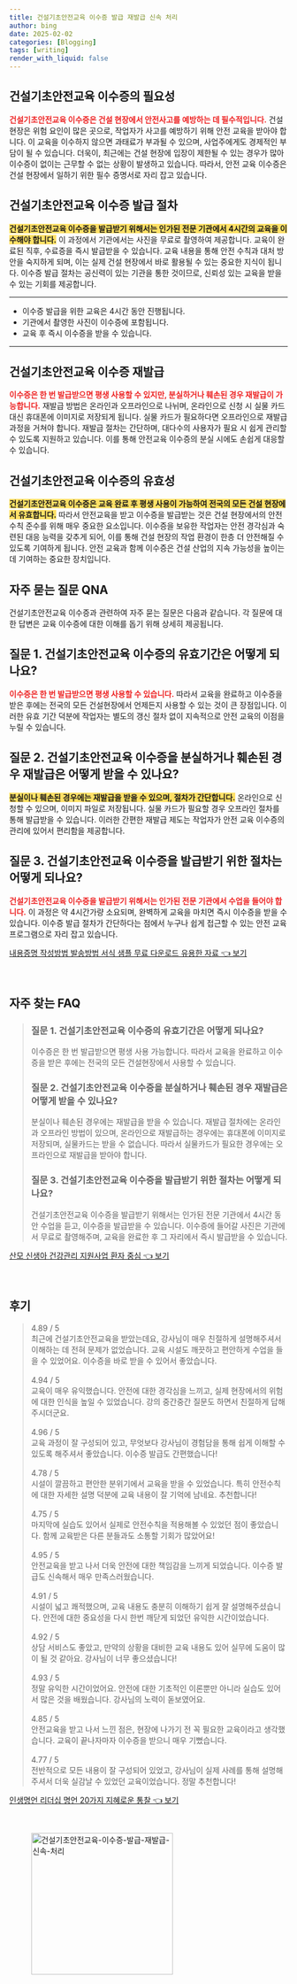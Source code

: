 ```yaml
---
title: 건설기초안전교육 이수증 발급 재발급 신속 처리
author: bing
date: 2025-02-02
categories: [Blogging]
tags: [writing]
render_with_liquid: false
---
```



<h2 id='건설기초안전교육_이수증의_필요성'>건설기초안전교육 이수증의 필요성</h2>

<p><b><span style="color: #ee2323;">건설기초안전교육 이수증은 건설 현장에서 안전사고를 예방하는 데 필수적입니다.</span></b> 건설 현장은 위험 요인이 많은 곳으로, 작업자가 사고를 예방하기 위해 안전 교육을 받아야 합니다. 이 교육을 이수하지 않으면 과태료가 부과될 수 있으며, 사업주에게도 경제적인 부담이 될 수 있습니다. 더욱이, 최근에는 건설 현장에 입장이 제한될 수 있는 경우가 많아 이수증이 없이는 근무할 수 없는 상황이 발생하고 있습니다. 따라서, 안전 교육 이수증은 건설 현장에서 일하기 위한 필수 증명서로 자리 잡고 있습니다.</p>

<h2 id='건설기초안전교육_이수증_발급_절차'>건설기초안전교육 이수증 발급 절차</h2>

<p><b><span style="background-color: #ffe066;">건설기초안전교육 이수증을 발급받기 위해서는 인가된 전문 기관에서 4시간의 교육을 이수해야 합니다.</span></b> 이 과정에서 기관에서는 사진을 무료로 촬영하여 제공합니다. 교육이 완료된 직후, 수료증을 즉시 발급받을 수 있습니다. 교육 내용을 통해 안전 수칙과 대처 방안을 숙지하게 되며, 이는 실제 건설 현장에서 바로 활용될 수 있는 중요한 지식이 됩니다. 이수증 발급 절차는 공신력이 있는 기관을 통한 것이므로, 신뢰성 있는 교육을 받을 수 있는 기회를 제공합니다.</p>

<hr />

<ul>
    <li>이수증 발급을 위한 교육은 4시간 동안 진행됩니다.</li>
    <li>기관에서 촬영한 사진이 이수증에 포함됩니다.</li>
    <li>교육 후 즉시 이수증을 받을 수 있습니다.</li>
</ul>

<hr />

<h2 id='건설기초안전교육_이수증_재발급'>건설기초안전교육 이수증 재발급</h2>

<p><b><span style="color: #ee2323;">이수증은 한 번 발급받으면 평생 사용할 수 있지만, 분실하거나 훼손된 경우 재발급이 가능합니다.</span></b> 재발급 방법은 온라인과 오프라인으로 나뉘며, 온라인으로 신청 시 실물 카드 대신 휴대폰에 이미지로 저장되게 됩니다. 실물 카드가 필요하다면 오프라인으로 재발급 과정을 거쳐야 합니다. 재발급 절차는 간단하며, 대다수의 사용자가 필요 시 쉽게 관리할 수 있도록 지원하고 있습니다. 이를 통해 안전교육 이수증의 분실 시에도 손쉽게 대응할 수 있습니다.</p>

<h2 id='건설기초안전교육_이수증의_유효성'>건설기초안전교육 이수증의 유효성</h2>

<p><b><span style="background-color: #ffe066;">건설기초안전교육 이수증은 교육 완료 후 평생 사용이 가능하여 전국의 모든 건설 현장에서 유효합니다.</span></b> 따라서 안전교육을 받고 이수증을 발급받는 것은 건설 현장에서의 안전수칙 준수를 위해 매우 중요한 요소입니다. 이수증을 보유한 작업자는 안전 경각심과 숙련된 대응 능력을 갖추게 되어, 이를 통해 건설 현장의 작업 환경이 한층 더 안전해질 수 있도록 기여하게 됩니다. 안전 교육과 함께 이수증은 건설 산업의 지속 가능성을 높이는 데 기여하는 중요한 장치입니다.</p>

<h2 id='자주_묻는_질문_QNA'>자주 묻는 질문 QNA</h2>

<p>건설기초안전교육 이수증과 관련하여 자주 묻는 질문은 다음과 같습니다. 각 질문에 대한 답변은 교육 이수증에 대한 이해를 돕기 위해 상세히 제공됩니다.</p>

<h2 id='질문_1_유효기간'>질문 1. 건설기초안전교육 이수증의 유효기간은 어떻게 되나요?</h2>

<p><b><span style="color: #ee2323;">이수증은 한 번 발급받으면 평생 사용할 수 있습니다.</span></b> 따라서 교육을 완료하고 이수증을 받은 후에는 전국의 모든 건설현장에서 언제든지 사용할 수 있는 것이 큰 장점입니다. 이러한 유효 기간 덕분에 작업자는 별도의 갱신 절차 없이 지속적으로 안전 교육의 이점을 누릴 수 있습니다.</p>

<h2 id='질문_2_재발급'>질문 2. 건설기초안전교육 이수증을 분실하거나 훼손된 경우 재발급은 어떻게 받을 수 있나요?</h2>

<p><b><span style="background-color: #ffe066;">분실이나 훼손된 경우에는 재발급을 받을 수 있으며, 절차가 간단합니다.</span></b> 온라인으로 신청할 수 있으며, 이미지 파일로 저장됩니다. 실물 카드가 필요할 경우 오프라인 절차를 통해 발급받을 수 있습니다. 이러한 간편한 재발급 제도는 작업자가 안전 교육 이수증의 관리에 있어서 편리함을 제공합니다.</p>

<h2 id='질문_3_발급절차'>질문 3. 건설기초안전교육 이수증을 발급받기 위한 절차는 어떻게 되나요?</h2>

<p><b><span style="color: #ee2323;">건설기초안전교육 이수증을 발급받기 위해서는 인가된 전문 기관에서 수업을 들어야 합니다.</span></b> 이 과정은 약 4시간가량 소요되며, 완벽하게 교육을 마치면 즉시 이수증을 받을 수 있습니다. 이수증 발급 절차가 간단하다는 점에서 누구나 쉽게 접근할 수 있는 안전 교육 프로그램으로 자리 잡고 있습니다.</p>


<p><a class="click-button" title="내용증명 작성방법 발송방법 서식 샘플 무료 다운로드 유용한 자료" href="https://24nara.github.io/posts/%EB%82%B4%EC%9A%A9%EC%A6%9D%EB%AA%85-%EC%9E%91%EC%84%B1%EB%B0%A9%EB%B2%95-%EB%B0%9C%EC%86%A1%EB%B0%A9%EB%B2%95-%EC%84%9C%EC%8B%9D-%EC%83%98%ED%94%8C-%EB%AC%B4%EB%A3%8C-%EB%8B%A4%EC%9A%B4%EB%A1%9C%EB%93%9C-%EC%9C%A0%EC%9A%A9%ED%95%9C-%EC%9E%90%EB%A3%8C/" rel="dofollow">내용증명 작성방법 발송방법 서식 샘플 무료 다운로드 유용한 자료 👈 보기</a></p><br>
<h2 id='자주_찾는_FAQ'>자주 찾는 FAQ</h2>
<div itemscope="" itemtype="https://schema.org/FAQPage"> 
<blockquote> 
<div itemscope="" itemprop="mainEntity" itemtype="https://schema.org/Question"> 
<h3 itemprop="name">질문 1. 건설기초안전교육 이수증의 유효기간은 어떻게 되나요?</h3> 
<div itemscope="" itemprop="acceptedAnswer" itemtype="https://schema.org/Answer"> 
<span itemprop="text"> 
<p>이수증은 한 번 발급받으면 평생 사용 가능합니다. 따라서 교육을 완료하고 이수증을 받은 후에는 전국의 모든 건설현장에서 사용할 수 있습니다.</p> 
</span> 
</div> 
</div> 

<div itemscope="" itemprop="mainEntity" itemtype="https://schema.org/Question"> 
<h3 itemprop="name">질문 2. 건설기초안전교육 이수증을 분실하거나 훼손된 경우 재발급은 어떻게 받을 수 있나요?</h3> 
<div itemscope="" itemprop="acceptedAnswer" itemtype="https://schema.org/Answer"> 
<span itemprop="text"> 
<p>분실이나 훼손된 경우에는 재발급을 받을 수 있습니다. 재발급 절차에는 온라인과 오프라인 방법이 있으며, 온라인으로 재발급하는 경우에는 휴대폰에 이미지로 저장되며, 실물카드는 받을 수 없습니다. 따라서 실물카드가 필요한 경우에는 오프라인으로 재발급을 받아야 합니다.</p> 
</span> 
</div> 
</div> 

<div itemscope="" itemprop="mainEntity" itemtype="https://schema.org/Question"> 
<h3 itemprop="name">질문 3. 건설기초안전교육 이수증을 발급받기 위한 절차는 어떻게 되나요?</h3> 
<div itemscope="" itemprop="acceptedAnswer" itemtype="https://schema.org/Answer"> 
<span itemprop="text"> 
<p>건설기초안전교육 이수증을 발급받기 위해서는 인가된 전문 기관에서 4시간 동안 수업을 듣고, 이수증을 발급받을 수 있습니다. 이수증에 들어갈 사진은 기관에서 무료로 촬영해주며, 교육을 완료한 후 그 자리에서 즉시 발급받을 수 있습니다.</p> 
</span> 
</div> 
</div> 
</blockquote> 
</div>
<p><a class="click-button" title="산모 신생아 건강관리 지원사업 환자 중심" href="https://24nara.github.io/posts/%EC%82%B0%EB%AA%A8-%EC%8B%A0%EC%83%9D%EC%95%84-%EA%B1%B4%EA%B0%95%EA%B4%80%EB%A6%AC-%EC%A7%80%EC%9B%90%EC%82%AC%EC%97%85-%ED%99%98%EC%9E%90-%EC%A4%91%EC%8B%AC/" rel="dofollow">산모 신생아 건강관리 지원사업 환자 중심 👈 보기</a></p><br>
<h2 id='후기'>후기</h2>
<div itemscope itemtype="https://schema.org/Product">
  <blockquote>
  <div itemprop="review" itemscope itemtype="https://schema.org/Review">
      <div itemprop="reviewRating" itemscope itemtype="https://schema.org/Rating"> <span itemprop="ratingValue">4.89</span> / <span itemprop="bestRating">5</span> </div>
      <span itemprop="reviewBody">최근에 건설기초안전교육을 받았는데요, 강사님이 매우 친절하게 설명해주셔서 이해하는 데 전혀 문제가 없었습니다. 교육 시설도 깨끗하고 편안하게 수업을 들을 수 있었어요. 이수증을 바로 받을 수 있어서 좋았습니다.</span>
  </div>
  <br>
  <div itemprop="review" itemscope itemtype="https://schema.org/Review">
      <div itemprop="reviewRating" itemscope itemtype="https://schema.org/Rating"> <span itemprop="ratingValue">4.94</span> / <span itemprop="bestRating">5</span> </div>
      <span itemprop="reviewBody">교육이 매우 유익했습니다. 안전에 대한 경각심을 느끼고, 실제 현장에서의 위험에 대한 인식을 높일 수 있었습니다. 강의 중간중간 질문도 하면서 친절하게 답해주시더군요.</span>
  </div>
  <br>
  <div itemprop="review" itemscope itemtype="https://schema.org/Review">
      <div itemprop="reviewRating" itemscope itemtype="https://schema.org/Rating"> <span itemprop="ratingValue">4.96</span> / <span itemprop="bestRating">5</span> </div>
      <span itemprop="reviewBody">교육 과정이 잘 구성되어 있고, 무엇보다 강사님이 경험담을 통해 쉽게 이해할 수 있도록 해주셔서 좋았습니다. 이수증 발급도 간편했습니다!</span>
  </div>
  <br>
  <div itemprop="review" itemscope itemtype="https://schema.org/Review">
      <div itemprop="reviewRating" itemscope itemtype="https://schema.org/Rating"> <span itemprop="ratingValue">4.78</span> / <span itemprop="bestRating">5</span> </div>
      <span itemprop="reviewBody">시설이 깔끔하고 편안한 분위기에서 교육을 받을 수 있었습니다. 특히 안전수칙에 대한 자세한 설명 덕분에 교육 내용이 잘 기억에 남네요. 추천합니다!</span>
  </div>
  <br>
  <div itemprop="review" itemscope itemtype="https://schema.org/Review">
      <div itemprop="reviewRating" itemscope itemtype="https://schema.org/Rating"> <span itemprop="ratingValue">4.75</span> / <span itemprop="bestRating">5</span> </div>
      <span itemprop="reviewBody">마지막에 실습도 있어서 실제로 안전수칙을 적용해볼 수 있었던 점이 좋았습니다. 함께 교육받은 다른 분들과도 소통할 기회가 많았어요!</span>
  </div>
  <br>
  <div itemprop="review" itemscope itemtype="https://schema.org/Review">
      <div itemprop="reviewRating" itemscope itemtype="https://schema.org/Rating"> <span itemprop="ratingValue">4.95</span> / <span itemprop="bestRating">5</span> </div>
      <span itemprop="reviewBody">안전교육을 받고 나서 더욱 안전에 대한 책임감을 느끼게 되었습니다. 이수증 발급도 신속해서 매우 만족스러웠습니다.</span>
  </div>
  <br>
  <div itemprop="review" itemscope itemtype="https://schema.org/Review">
      <div itemprop="reviewRating" itemscope itemtype="https://schema.org/Rating"> <span itemprop="ratingValue">4.91</span> / <span itemprop="bestRating">5</span> </div>
      <span itemprop="reviewBody">시설이 넓고 쾌적했으며, 교육 내용도 충분히 이해하기 쉽게 잘 설명해주셨습니다. 안전에 대한 중요성을 다시 한번 깨닫게 되었던 유익한 시간이었습니다.</span>
  </div>
  <br>
  <div itemprop="review" itemscope itemtype="https://schema.org/Review">
      <div itemprop="reviewRating" itemscope itemtype="https://schema.org/Rating"> <span itemprop="ratingValue">4.92</span> / <span itemprop="bestRating">5</span> </div>
      <span itemprop="reviewBody">상담 서비스도 좋았고, 만약의 상황을 대비한 교육 내용도 있어 실무에 도움이 많이 될 것 같아요. 강사님이 너무 좋으셨습니다!</span>
  </div>
  <br>
  <div itemprop="review" itemscope itemtype="https://schema.org/Review">
      <div itemprop="reviewRating" itemscope itemtype="https://schema.org/Rating"> <span itemprop="ratingValue">4.93</span> / <span itemprop="bestRating">5</span> </div>
      <span itemprop="reviewBody">정말 유익한 시간이었어요. 안전에 대한 기초적인 이론뿐만 아니라 실습도 있어서 많은 것을 배웠습니다. 강사님의 노력이 돋보였어요.</span>
  </div>
  <br>
  <div itemprop="review" itemscope itemtype="https://schema.org/Review">
      <div itemprop="reviewRating" itemscope itemtype="https://schema.org/Rating"> <span itemprop="ratingValue">4.85</span> / <span itemprop="bestRating">5</span> </div>
      <span itemprop="reviewBody">안전교육을 받고 나서 느낀 점은, 현장에 나가기 전 꼭 필요한 교육이라고 생각했습니다. 교육이 끝나자마자 이수증을 받으니 매우 기뻤습니다.</span>
  </div>
  <br>
  <div itemprop="review" itemscope itemtype="https://schema.org/Review">
      <div itemprop="reviewRating" itemscope itemtype="https://schema.org/Rating"> <span itemprop="ratingValue">4.77</span> / <span itemprop="bestRating">5</span> </div>
      <span itemprop="reviewBody">전반적으로 모든 내용이 잘 구성되어 있었고, 강사님이 실제 사례를 통해 설명해 주셔서 더욱 실감날 수 있었던 교육이었습니다. 정말 추천합니다!</span>
  </div>
  </blockquote>
</div>
<p><a class="click-button" title="인생명언 리더십 명언 20가지 지혜로운 통찰" href="https://24nara.github.io/posts/%EC%9D%B8%EC%83%9D%EB%AA%85%EC%96%B8-%EB%A6%AC%EB%8D%94%EC%8B%AD-%EB%AA%85%EC%96%B8-20%EA%B0%80%EC%A7%80-%EC%A7%80%ED%98%9C%EB%A1%9C%EC%9A%B4-%ED%86%B5%EC%B0%B0/" rel="dofollow">인생명언 리더십 명언 20가지 지혜로운 통찰 👈 보기</a></p><br>
<figure class="image"><img src="https://24nara.github.io/assets/img/thumbnail/건설기초안전교육-이수증-발급-재발급-신속-처리.webp" alt="건설기초안전교육-이수증-발급-재발급-신속-처리" width="256" height="256"></figure>